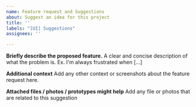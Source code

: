 ```yaml
---
name: Feature request and Suggestions
about: Suggest an idea for this project
title: ''
labels: "[UI] Suggestions"
assignees: ''

---
```


**Briefly describe the proposed feature.**
A clear and concise description of what the problem is. Ex. I'm always frustrated when [...]

**Additional context**
Add any other context or screenshots about the feature request here.

**Attached files / photos / prototypes might help**
Add any file or photos that are related to this suggestion

